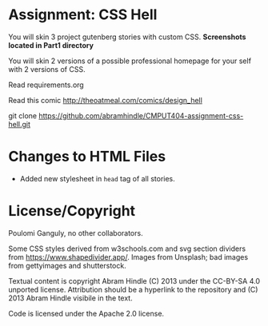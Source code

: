 Assignment: CSS Hell
====================

You will skin 3 project gutenberg stories with custom CSS. **Screenshots located in Part1 directory**

You will skin 2 versions of a possible professional homepage for your
self with 2 versions of CSS.

Read requirements.org

Read this comic http://theoatmeal.com/comics/design_hell

git clone https://github.com/abramhindle/CMPUT404-assignment-css-hell.git

Changes to HTML Files
=====================
- Added new stylesheet in `head` tag of all stories.

License/Copyright
=================
Poulomi Ganguly, no other collaborators. 

Some CSS styles derived from w3schools.com and svg section dividers from https://www.shapedivider.app/. Images from Unsplash; bad images from gettyimages and shutterstock.

Textual content is copyright Abram Hindle (C) 2013 under the CC-BY-SA
4.0 unported license. Attribution should be a hyperlink to the
repository and (C) 2013 Abram Hindle visibile in the text.

Code is licensed under the Apache 2.0 license.


